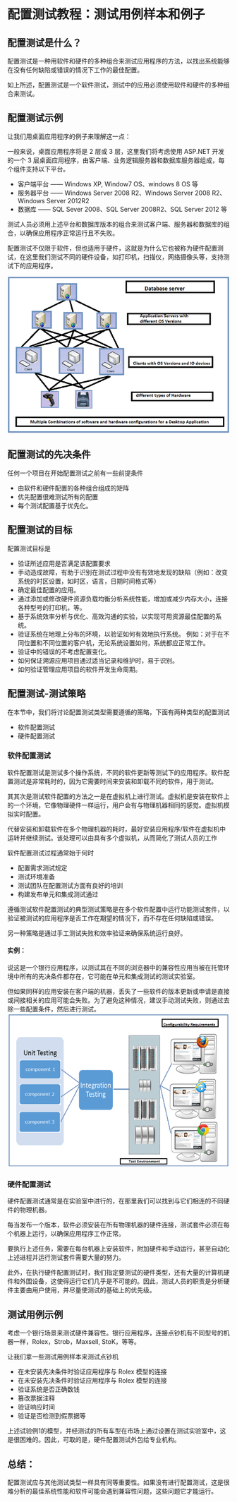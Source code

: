 # 配置测试教程：测试用例样本和例子

## 配置测试是什么？

配置测试是一种用软件和硬件的多种组合来测试应用程序的方法，以找出系统能够在没有任何缺陷或错误的情况下工作的最佳配置。

如上所述，配置测试是一个软件测试，测试中的应用必须使用软件和硬件的多种组合来测试。

## 配置测试示例

让我们用桌面应用程序的例子来理解这一点：

一般来说，桌面应用程序将是 2 层或 3 层，这里我们将考虑使用 ASP.NET 开发的一个 3 层桌面应用程序，由客户端、业务逻辑服务器和数据库服务器组成，每个组件支持以下平台。

- 客户端平台 —— Windows XP, Window7 OS、windows 8 OS 等
- 服务器平台 —— Windows Server 2008 R2、Windows Server 2008 R2、Windows Server 2012R2
- 数据库 —— SQL Sever 2008、SQL Server 2008R2、SQL Server 2012 等

测试人员必须用上述平台和数据库版本的组合来测试客户端、服务器和数据库的组合，以确保应用程序正常运行且不失败。

配置测试不仅限于软件，但也适用于硬件，这就是为什么它也被称为硬件配置测试，在这里我们测试不同的硬件设备，如打印机，扫描仪，网络摄像头等，支持测试下的应用程序。

![](./images/032316_1245_Configurati1.png)

## 配置测试的先决条件

任何一个项目在开始配置测试之前有一些前提条件

- 由软件和硬件配置的各种组合组成的矩阵
- 优先配置很难测试所有的配置
- 每个测试配置基于优先化。

## 配置测试的目标

配置测试目标是

- 验证所述应用是否满足该配置要求
- 手动造成故障，有助于识别在测试过程中没有有效地发现的缺陷（例如：改变系统的时区设置，如时区，语言，日期时间格式等）
- 确定最佳配置的应用。
- 通过添加或修改硬件资源负载均衡分析系统性能，增加或减少内存大小，连接各种型号的打印机，等。
- 基于系统效率分析与优化、高效沟通的实验，以实现可用资源最佳配置的系统。
- 验证系统在地理上分布的环境，以验证如何有效地执行系统。
  例如：对于在不同位置和不同位置的客户机，无论系统设置如何，系统都应正常工作。
- 验证中的错误的不考虑配置变化。
- 如何保证溯源应用项目通过适当记录和维护时，易于识别。
- 如何验证管理应用项目的软件开发生命周期。

## 配置测试-测试策略

在本节中，我们将讨论配置测试类型需要遵循的策略，下面有两种类型的配置测试

- 软件配置测试
- 硬件配置测试

### 软件配置测试

软件配置测试是测试多个操作系统，不同的软件更新等测试下的应用程序。软件配置测试是非常耗时的，因为它需要时间来安装和卸载不同的软件，用于测试。

其其次是测试软件配置的方法之一是在虚拟机上进行测试。虚拟机是安装在软件上的一个环境，它像物理硬件一样运行，用户会有与物理机器相同的感觉。虚拟机模拟实时配置。

代替安装和卸载软件在多个物理机器的耗时，最好安装应用程序/软件在虚拟机中运转并继续测试。该处理可以由具有多个虚拟机，从而简化了测试人员的工作

软件配置测试过程通常始于何时

- 配置需求测试规定
- 测试环境准备
- 测试团队在配置测试方面有良好的培训
- 构建发布单元和集成测试通过

遵循测试软件配置测试的典型测试策略是在多个软件配置中运行功能测试套件，以验证被测试的应用程序是否工作在期望的情况下，而不存在任何缺陷或错误。

另一种策略是通过手工测试失败和效率验证来确保系统运行良好。

#### 实例：

说这是一个银行应用程序，以测试其在不同的浏览器中的兼容性应用当被在托管环境中所有的先决条件都存在，它可能在单元和集成测试的测试实验室。

但如果同样的应用安装在客户端的机器，丢失了一些软件的版本更新或申请是直接或间接相关的应用可能会失败。为了避免这种情况，建议手动测试失败，则通过去除一些配置条件，然后进行测试。
![](./images/032316_1245_Configurati2.png)

### 硬件配置测试

硬件配置测试通常是在实验室中进行的，在那里我们可以找到与它们相连的不同硬件的物理机器。

每当发布一个版本，软件必须安装在所有物理机器的硬件连接，测试套件必须在每个机器上运行，以确保应用程序工作正常。

要执行上述任务，需要在每台机器上安装软件，附加硬件和手动运行，甚至自动化上述进程并运行测试套件需要大量的努力。

此外，在执行硬件配置测试时，我们指定要测试的硬件类型，还有大量的计算机硬件和外围设备，这使得运行它们几乎是不可能的。因此，测试人员的职责是分析硬件主要由用户使用，并尽量使测试的基础上的优先级。

## 测试用例示例

考虑一个银行场景来测试硬件兼容性。银行应用程序，连接点钞机有不同型号的机器一样，Rolex，Strob，Maxsell, StoK，等等。

让我们拿一些测试用例样本来测试点钞机

- 在未安装先决条件时验证应用程序与 Rolex 模型的连接
- 在未安装先决条件时验证应用程序与 Rolex 模型的连接
- 验证系统是否正确数钱
- 篡改票据注释
- 验证响应时间
- 验证是否检测到假票据等

上述试验例1的模型，并经测试的所有车型在市场上通过设置在测试实验室中，这是很困难的。因此，可取的是，硬件配置测试外包给专业机构。

## 总结：

配置测试应与其他测试类型一样具有同等重要性。如果没有进行配置测试，这是很难分析的最佳系统性能和软件可能会遇到兼容性问题，这些问题它才能运行。